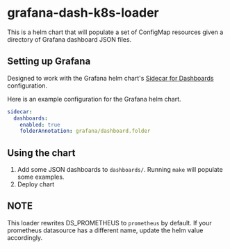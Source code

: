 # grafana-dash-k8s-loader

This is a helm chart that will populate a set of ConfigMap resources given a directory of Grafana dashboard JSON files.

## Setting up Grafana

Designed to work with the Grafana helm chart's [Sidecar for Dashboards](https://github.com/grafana/helm-charts/tree/main/charts/grafana#sidecar-for-dashboards) configuration.

Here is an example configuration for the Grafana helm chart.

```yaml
sidecar:
  dashboards:
    enabled: true
    folderAnnotation: grafana/dashboard.folder
```

## Using the chart

1. Add some JSON dashboards to `dashboards/`. Running `make` will populate some examples.
2. Deploy chart

## NOTE

This loader rewrites DS_PROMETHEUS to `prometheus` by default. If your prometheus datasource has a different name, update the helm value accordingly.
